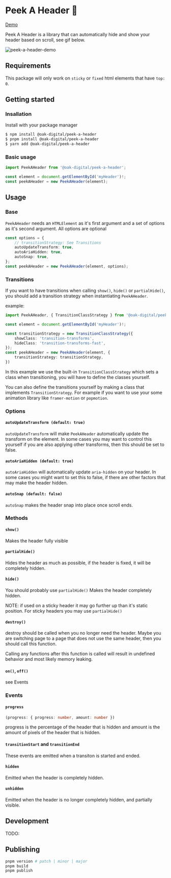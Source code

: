 # Peek A Header 👻

[Demo](https://oak-digital.github.io/peek-a-header/)

Peek A Header is a library that can automatically hide and show your header based on scroll, see gif below.

![peek-a-header-demo](https://github.com/Oak-Digital/peek-a-header/assets/1552267/8546fa51-70c2-4e9b-ac9d-5f19f3a24e9a)

## Requirements

This package will only work on `sticky` or `fixed` html elements that have `top: 0`.

## Getting started

### Insallation

Install with your package manager

```bash
$ npm install @oak-digital/peek-a-header
$ pnpm install @oak-digital/peek-a-header
$ yarn add @oak-digital/peek-a-header
```

### Basic usage

```typescript
import PeekAHeader from '@oak-digital/peek-a-header';

const element = document.getElementById('myHeader')!;
const peekAHeader = new PeekAHeader(element);
```

## Usage

### Base

`PeekAHeader` needs an `HTMLElement` as it's first argument and a set of options as it's second argument. All options are optional

```typescript
const options = {
    // transitionStrategy: See Transitions
    autoUpdateTransform: true,
    autoAriaHidden: true,
    autoSnap: true,
};
const peekAHeader = new PeekAHeader(element, options);
```


### Transitions

If you want to have transitions when calling `show()`, `hide()` or `partialHide()`, you should add a transition strategy when instantiating `PeekAHeader`.

example:

```typescript
import PeekAHeader, { TransitionClassStrategy } from '@oak-digital/peek-a-header';

const element = document.getElementById('myHeader')!;

const transitionStrategy = new TransitionClassStrategy({
    showClass: 'transition-transforms',
    hideClass: 'transition-transforms-fast',
});
const peekAHeader = new PeekAHeader(element, {
    transitionStrategy: transitionStrategy,
})
```

In this example we use the built-in `TransitionClassStrategy` which sets a class when transitioning, you will have to define the classes yourself.

You can also define the transitions yourself by making a class that implements `TransitionStrategy`. For example if you want to use your some animation library like `framer-motion` or `popmotion`.

### Options

#### `autoUpdateTransform (default: true)`

`autoUpdateTransform` will make `PeekAHeader` automatically update the transform on the element.
In some cases you may want to control this yourself if you are also applying other transforms, then this should be set to false.

#### `autoAriaHidden (default: true)`

`autoAriaHidden` will automatically update `aria-hidden` on your header. In some cases you might want to set this to false, if there are other factors that may make the header hidden.

#### `autoSnap (default: false)`

`autoSnap` makes the header snap into place once scroll ends.

### Methods

#### `show()`

Makes the header fully visible

#### `partialHide()`

Hides the header as much as possible, if the header is fixed, it will be completely hidden.

#### `hide()`

You should probably use `partialHide()`
Makes the header completely hidden.

NOTE: if used on a sticky header it may go further up than it's static position. For sticky headers you may use `partialHide()`

#### `destroy()`

destroy should be called when you no longer need the header. Maybe you are switching page to a page that does not use the same header, then you should call this function.

Calling any functions after this function is called will result in undefined behavior and most likely memory leaking.

#### `on()`, `off()`

see Events

### Events

#### `progress`

```typescript
(progress: { progress: number, amount: number })
```

progress is the percentage of the header that is hidden and amount is the amount of pixels of the header that is hidden.

#### `transitionStart` and `transitionEnd`

These events are emitted when a transiton is started and ended.

#### `hidden`

Emitted when the header is completely hidden.

#### `unhidden`

Emitted when the header is no longer completely hidden, and partially visible.

## Development

TODO:

## Publishing

```bash
pnpm version # patch | minor | major
pnpm build
pnpm publish
```
